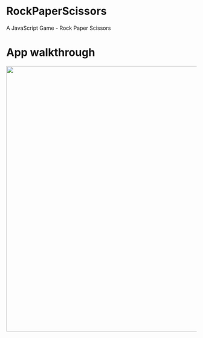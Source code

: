 # RockPaperScissors
A JavaScript Game - Rock Paper Scissors
# App walkthrough
<img src="http://g.recordit.co/3FhzakfgMX.gif" width=700><br>
